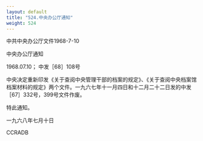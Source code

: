 ```yaml
---
layout: default
title: "524.中央办公厅通知"
weight: 524
---
```


中共中央办公厅文件1968-7-10

中央办公厅通知

1968.07.10； 中发［68］108号

中央决定重新印发《关于查阅中央管理干部的档案的规定》、《关于查阅中央档案馆档案材料的规定》两个文件。一九六七年十一月四日和十二月二十二日发的中发［67］332号，399号文件作废。

特此通知。

一九六八年七月十日

CCRADB

